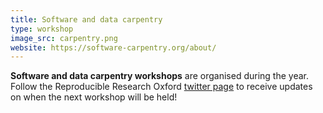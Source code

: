 ```yaml
---
title: Software and data carpentry
type: workshop
image_src: carpentry.png
website: https://software-carpentry.org/about/
---
```

**Software and data carpentry workshops** are organised during the year. Follow
the Reproducible Research Oxford [twitter page](https://twitter.com/rroxford) to
receive updates on when the next workshop will be held!
